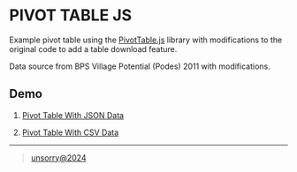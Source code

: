 # PIVOT TABLE JS

Example pivot table using the [PivotTable.js](https://pivottable.js.org/) library with modifications to the original code to add a table download feature.

Data source from BPS Village Potential (Podes) 2011 with modifications.

## Demo

1. [Pivot Table With JSON Data](https://anshori.github.io/pivot-table-js/)

2. [Pivot Table With CSV Data](https://anshori.github.io/pivot-table-js/csv-data.html)

---
> [unsorry@2024](https://unsorry.net)